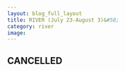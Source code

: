 ```yaml
---
layout: blog_full_layout
title: RIVER (July 23-August 3)&#58;
category: river
image: 
---
```


## CANCELLED